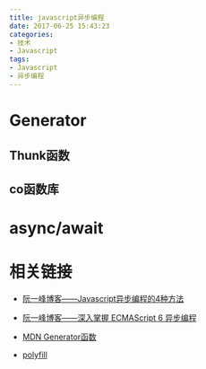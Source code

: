 ```yaml
---
title: javascript异步编程
date: 2017-06-25 15:43:23
categories:
- 技术
- Javascript
tags:
- Javascript
- 异步编程
---
```


# Generator

## Thunk函数

## co函数库

# async/await

# 相关链接
- [阮一峰博客——Javascript异步编程的4种方法](http://www.ruanyifeng.com/blog/2012/12/asynchronous%EF%BC%BFjavascript.html)
- [阮一峰博客——深入掌握 ECMAScript 6 异步编程](http://www.ruanyifeng.com/blog/2015/04/generator.html)

- [MDN Generator函数](https://developer.mozilla.org/zh-CN/docs/Web/JavaScript/Reference/Global_Objects/Generator)
- [polyfill](https://github.com/github/fetch)